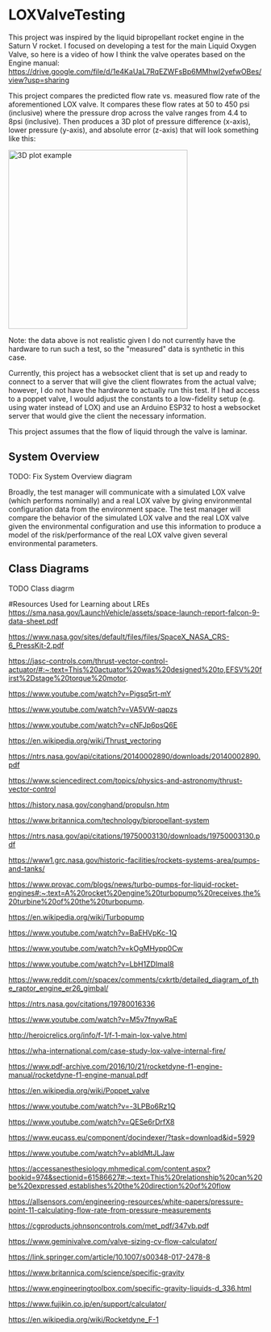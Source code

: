 # LOXValveTesting

This project was inspired by the liquid bipropellant rocket engine in the Saturn V rocket. I focused on developing a test for the main Liquid Oxygen Valve, so here is a video of how I think the valve operates based on the Engine manual:
https://drive.google.com/file/d/1e4KaUaL7RqEZWFsBp6MMhwI2yefwOBes/view?usp=sharing

This project compares the predicted flow rate vs. measured flow rate of the aforementioned LOX valve. It compares these flow rates at 50 to 450 psi (inclusive) where the pressure drop across the valve ranges from 4.4 to 8psi (inclusive). Then produces a 3D plot of pressure difference (x-axis), lower pressure (y-axis), and absolute error (z-axis) that will look something like this:

<img width="355" alt="3D plot example" src="https://user-images.githubusercontent.com/35115515/171088854-00e071b4-8776-48e0-b868-270b5b7756d1.png">

Note: the data above is not realistic given I do not currently have the hardware to run such a test, so the "measured" data is synthetic in this case.

Currently, this project has a websocket client that is set up and ready to connect to a server that will give the client flowrates from the actual valve; however, I do not have the hardware to actually run this test. If I had access to a poppet valve, I would adjust the constants to a low-fidelity setup (e.g. using water instead of LOX) and use an Arduino ESP32 to host a websocket server that would give the client the necessary information.

This project assumes that the flow of liquid through the valve is laminar.

## System Overview
TODO: Fix System Overview diagram

Broadly, the test manager will communicate with a simulated LOX valve (which performs nominally) and a real LOX valve by giving environmental configuration data from the environment space. The test manager will compare the behavior of the simulated LOX valve and the real LOX valve given the environmental configuration and use this information to produce a model of the risk/performance of the real LOX valve given several environmental parameters.

## Class Diagrams

TODO Class diagrm


#Resources Used for Learning about LREs
https://sma.nasa.gov/LaunchVehicle/assets/space-launch-report-falcon-9-data-sheet.pdf

https://www.nasa.gov/sites/default/files/files/SpaceX_NASA_CRS-6_PressKit-2.pdf

https://jasc-controls.com/thrust-vector-control-actuator/#:~:text=This%20actuator%20was%20designed%20to,EFSV%20first%2Dstage%20torque%20motor.

https://www.youtube.com/watch?v=Pigsq5rt-mY

https://www.youtube.com/watch?v=VA5VW-qapzs

https://www.youtube.com/watch?v=cNFJp6psQ6E

https://en.wikipedia.org/wiki/Thrust_vectoring

https://ntrs.nasa.gov/api/citations/20140002890/downloads/20140002890.pdf

https://www.sciencedirect.com/topics/physics-and-astronomy/thrust-vector-control

https://history.nasa.gov/conghand/propulsn.htm

https://www.britannica.com/technology/bipropellant-system

https://ntrs.nasa.gov/api/citations/19750003130/downloads/19750003130.pdf

https://www1.grc.nasa.gov/historic-facilities/rockets-systems-area/pumps-and-tanks/

https://www.provac.com/blogs/news/turbo-pumps-for-liquid-rocket-engines#:~:text=A%20rocket%20engine%20turbopump%20receives,the%20turbine%20of%20the%20turbopump.

https://en.wikipedia.org/wiki/Turbopump

https://www.youtube.com/watch?v=BaEHVpKc-1Q

https://www.youtube.com/watch?v=kOgMHypp0Cw

https://www.youtube.com/watch?v=LbH1ZDImaI8

https://www.reddit.com/r/spacex/comments/cxkrtb/detailed_diagram_of_the_raptor_engine_er26_gimbal/

https://ntrs.nasa.gov/citations/19780016336

https://www.youtube.com/watch?v=M5v7fnywRaE

http://heroicrelics.org/info/f-1/f-1-main-lox-valve.html

https://wha-international.com/case-study-lox-valve-internal-fire/

https://www.pdf-archive.com/2016/10/21/rocketdyne-f1-engine-manual/rocketdyne-f1-engine-manual.pdf

https://en.wikipedia.org/wiki/Poppet_valve

https://www.youtube.com/watch?v=-3LPBo6Rz1Q

https://www.youtube.com/watch?v=QESe6rDrfX8

https://www.eucass.eu/component/docindexer/?task=download&id=5929

https://www.youtube.com/watch?v=abldMtJLJaw

https://accessanesthesiology.mhmedical.com/content.aspx?bookid=974&sectionid=61586627#:~:text=This%20relationship%20can%20be%20expressed,establishes%20the%20direction%20of%20flow

https://allsensors.com/engineering-resources/white-papers/pressure-point-11-calculating-flow-rate-from-pressure-measurements

https://cgproducts.johnsoncontrols.com/met_pdf/347vb.pdf

https://www.geminivalve.com/valve-sizing-cv-flow-calculator/

https://link.springer.com/article/10.1007/s00348-017-2478-8

https://www.britannica.com/science/specific-gravity

https://www.engineeringtoolbox.com/specific-gravity-liquids-d_336.html

https://www.fujikin.co.jp/en/support/calculator/

https://en.wikipedia.org/wiki/Rocketdyne_F-1


